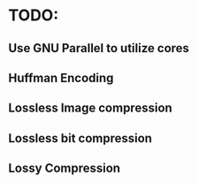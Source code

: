 # TODO: 

## Use GNU Parallel to utilize cores
## Huffman Encoding
## Lossless Image compression
## Lossless bit compression
## Lossy Compression